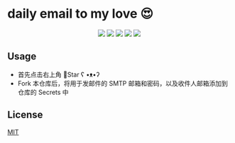 # daily email to my love 😍

<p align="center">
    <img src="https://img.shields.io/github/license/shenkelove/daily-email.svg"/>
    <img src="https://img.shields.io/github/repo-size/shenkelove/daily-email.svg"/>
    <img src="https://img.shields.io/github/last-commit/shenkelove/daily-email.svg"/>
    <img src="https://img.shields.io/badge/language-python-blue.svg">
    <img src="https://api.travis-ci.com/sculpta/daily-email.svg?branch=master">
</p>

## Usage

- 首先点击右上角 🌟Star ʕ •ᴥ•ʔ
- Fork 本仓库后，将用于发邮件的 SMTP 邮箱和密码，以及收件人邮箱添加到仓库的 Secrets 中

## License

[MIT](LICENSE)